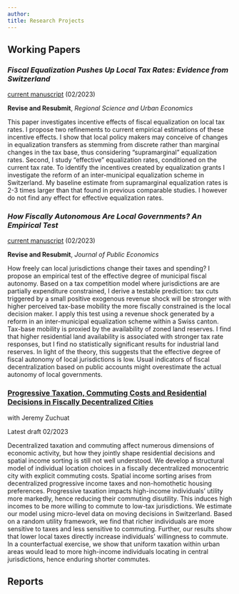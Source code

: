 ```yaml
---
author: 
title: Research Projects
---
```


## Working Papers

###  _Fiscal Equalization Pushes Up Local Tax Rates: Evidence from Switzerland_ 

[current manuscript](/./images/equalization_2023_02.pdf) (02/2023)

**Revise and Resubmit**, *Regional Science and Urban Economics*


This paper investigates incentive effects of fiscal equalization on local tax rates. I propose two refinements to current empirical estimations of these incentive effects. I show that local policy makers may conceive of changes in equalization transfers as stemming from discrete rather than marginal changes in the tax base, thus considering “supramarginal” equalization rates. Second, I study “effective” equalization rates, conditioned on the current tax rate. To identify
the incentives created by equalization grants I investigate the reform of an inter-municipal equalization scheme in Switzerland. My baseline estimate from supramarginal equalization rates is 2-3 times larger than that found in previous comparable studies. I however do not find any effect for effective equalization rates.

###  _How Fiscally Autonomous Are Local Governments? An Empirical Test_

[current manuscript](https://papers.ssrn.com/sol3/papers.cfm?abstract_id=4362012) (02/2023)

**Revise and Resubmit**, *Journal of Public Economics*

How freely can local jurisdictions change their taxes and spending? I propose an empirical test of the effective degree of municipal fiscal autonomy. Based on a tax competition model where jurisdictions are are partially expenditure constrained, I derive a testable prediction: tax cuts triggered by a small positive exogenous revenue shock will be stronger with higher perceived tax-base mobility the more fiscally constrained is the local decision maker. I apply this test using a revenue shock generated by a reform in an inter-municipal equalization scheme within a Swiss canton. Tax-base mobility is proxied by the availability of zoned land reserves. I find that higher residential land availability is associated with stronger tax rate responses, but I find no statistically significant results for industrial land reserves. In light of the theory, this suggests that the effective degree of fiscal autonomy of local jurisdictions is low. Usual indicators of fiscal decentralization based on public accounts might overestimate the actual autonomy of local governments.

### [Progressive Taxation, Commuting Costs and Residential Decisions in Fiscally Decentralized Cities](https://papers.ssrn.com/sol3/papers.cfm?abstract_id=4357959)

with Jeremy Zuchuat

Latest draft 02/2023

Decentralized taxation and commuting affect numerous dimensions of economic activity, but how they jointly shape residential decisions and spatial income sorting is still not well understood. We develop a structural model of individual location choices in a fiscally decentralized monocentric city with explicit commuting costs. Spatial income sorting arises from decentralized progressive income taxes and non-homothetic housing preferences. Progressive taxation impacts high-income individuals’ utility more markedly, hence reducing their commuting disutility. This induces high incomes to be more willing to commute to low-tax jurisdictions. We estimate our model using micro-level data on moving decisions in Switzerland. Based on a random utility framework, we find that richer individuals are more sensitive to taxes and less sensitive to commuting. Further, our results show that lower local taxes directly increase individuals’ willingness to commute. In a counterfactual exercise, we show that uniform	taxation within urban areas would lead to more high-income individuals locating in central jurisdictions, hence enduring shorter commutes.

## Reports

